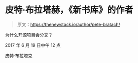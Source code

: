 # 皮特·布拉塔赫，《新书库》的作者

> 原文：<https://thenewstack.io/author/pete-bratach/>

为什么开源项目会分叉？

2017 年 6 月 19 日中午 12 点

皮特·布拉塔克